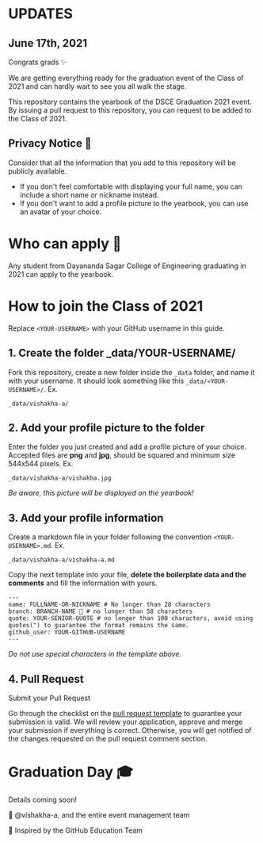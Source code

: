 # UPDATES
## June 17th, 2021

Congrats grads ✨

We are getting everything ready for the graduation event of the Class of 2021 and can hardly wait to see you all walk the stage. 

This repository contains the yearbook of the DSCE Graduation 2021 event. By issuing a pull request to this repository, you can request to be added to the Class of 2021. 


## Privacy Notice 👀
Consider that all the information that you add to this repository will be publicly available.

- If you don't feel comfortable with displaying your full name, you can include a short name or nickname instead.
- If you don't want to add a profile picture to the yearbook, you can use an avatar of your choice. 


# Who can apply 📝
Any student from Dayananda Sagar College of Engineering graduating in 2021 can apply to the yearbook.

# How to join the Class of 2021

Replace `<YOUR-USERNAME>` with your GitHub username in this guide.

## 1. Create the folder _data/YOUR-USERNAME/ 
Fork this repository, create a new folder inside the `_data` folder, and name it with your username. It should look something like this `_data/<YOUR-USERNAME>/`. Ex.


```
_data/vishakha-a/
```

## 2. Add your profile picture to the folder
Enter the folder you just created and add a profile picture of your choice. Accepted files are **png** and **jpg**, should be squared and minimum size 544x544 pixels. Ex.


```
_data/vishakha-a/vishakha.jpg
```

_Be aware, this picture will be displayed on the yearbook!_

## 3. Add your profile information
Create a markdown file in your folder following the convention `<YOUR-USERNAME>.md`. Ex.

```
_data/vishakha-a/vishakha-a.md
```
Copy the next template into your file, **delete the boilerplate data and the comments** and fill the information with yours.
```
---
name: FULLNAME-OR-NICKNAME # No longer than 28 characters
branch: BRANCH-NAME 🚩 # no longer than 58 characters
quote: YOUR-SENIOR-QUOTE # no longer than 100 characters, avoid using quotes(") to guarantee the format remains the same.
github_user: YOUR-GITHUB-USERNAME
---
```

_Do not use special characters in the template above._

## 4. Pull Request

Submit your Pull Request

Go through the checklist on the [pull request template](https://github.com/vishakha-a/DSCE-Graduation-2021/blob/master/.github/PULL_REQUEST_TEMPLATE.md) to guarantee your submission is valid. We will review your application, approve and merge your submission if everything is correct. Otherwise, you will get notified of the changes requested on the pull request comment section. 

# Graduation Day 🎓
Details coming soon!


💖 @vishakha-a, and the entire event management team

💖 Inspired by the GitHub Education Team

